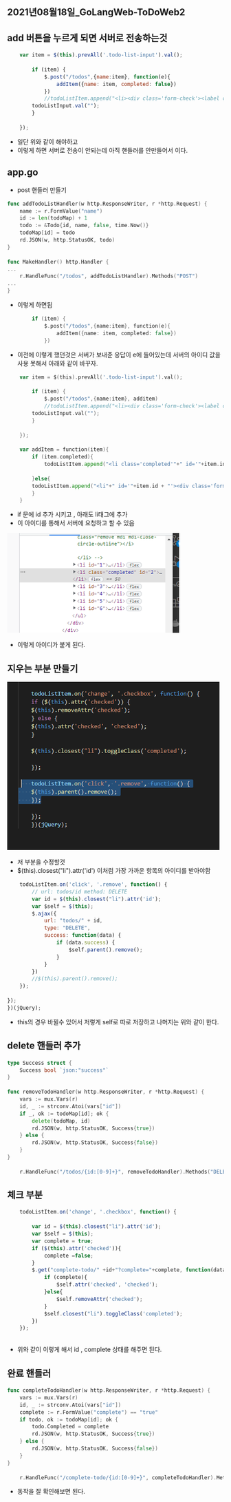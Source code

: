 ## 2021년08월18일_GoLangWeb-ToDoWeb2

## add 버튼을 누르게 되면 서버로 전송하는것

``` js
    var item = $(this).prevAll('.todo-list-input').val();
    
        if (item) {
            $.post("/todos",{name:item}, function(e){
                addItem({name: item, completed: false})
            })
            //todoListItem.append("<li><div class='form-check'><label class='form-check-label'><input class='checkbox' type='checkbox' />" + item + "<i class='input-helper'></i></label></div><i class='remove mdi mdi-close-circle-outline'></i></li>");
        todoListInput.val("");
        }
    
    });
```

- 일단 위와 같이 해야하고 
- 이렇게 하면 서버로 전송이 안되는데 아직 핸들러를 안만들어서 이다.

## app.go

- post 핸들러 만들기

```go
func addTodoListHandler(w http.ResponseWriter, r *http.Request) {
	name := r.FormValue("name")
	id := len(todoMap) + 1
	todo := &Todo{id, name, false, time.Now()}
	todoMap[id] = todo
	rd.JSON(w, http.StatusOK, todo)
}

func MakeHandler() http.Handler {
...
	r.HandleFunc("/todos", addTodoListHandler).Methods("POST")
...
}

```

- 이렇게 하면됨

```go
        if (item) {
            $.post("/todos",{name:item}, function(e){
                addItem({name: item, completed: false})
            })
```

- 이전에 이렇게 했던것은 서버가 보내준 응답이 e에 들어있는데 서버의 아이디 값을 사용 못해서 아래와 같이 바꾸자.

```go
    var item = $(this).prevAll('.todo-list-input').val();
    
        if (item) {
            $.post("/todos",{name:item}, additem)
            //todoListItem.append("<li><div class='form-check'><label class='form-check-label'><input class='checkbox' type='checkbox' />" + item + "<i class='input-helper'></i></label></div><i class='remove mdi mdi-close-circle-outline'></i></li>");
        todoListInput.val("");
        }
    
    });
    
    var addItem = function(item){
        if (item.completed){
            todoListItem.append("<li class='completed'"+" id='"+item.id + "'><div class='form-check'><label class='form-check-label'><input class='checkbox' type='checkbox' />" + item.name + "<i class='input-helper'></i></label></div><i class='remove mdi mdi-close-circle-outline'></i></li>");

        }else{
        todoListItem.append("<li"+" id='"+item.id + "'><div class='form-check'><label class='form-check-label'><input class='checkbox' type='checkbox' />" + item.name + "<i class='input-helper'></i></label></div><i class='remove mdi mdi-close-circle-outline'></i></li>");
        }
    }
```

- if 문에 id 추가 시키고 , 아래도 li태그에 추가
- 이 아이디를 통해서 서버에 요청하고 할 수 있음

![image-20210818215217266](2021년08월18일_GoLangWeb-ToDoWeb2.assets/image-20210818215217266.png)

- 이렇게 아이디가 붙게 된다.

## 지우는 부분 만들기

![image-20210818215323948](2021년08월18일_GoLangWeb-ToDoWeb2.assets/image-20210818215323948.png)

- 저 부분을 수정할것
-  $(this).closest("li").attr('id') 이처럼 가장 가까운 항목의 아이디를 받아야함

```js
    todoListItem.on('click', '.remove', function() {
        // url: todos/id method: DELETE
        var id = $(this).closest("li").attr('id');
        var $self = $(this);
        $.ajax({
            url: "todos/" + id,
            type: "DELETE",
            success: function(data) {
                if (data.success) {
                    $self.parent().remove();
                }
            }
        })
        //$(this).parent().remove();
    });

});
})(jQuery);
```

- this의 경우 바뀔수 있어서 저렇게 self로 따로 저장하고 나머지는 위와 같이 한다.

## delete 핸들러 추가 

```go
type Success struct {
	Success bool `json:"success"`
}

func removeTodoHandler(w http.ResponseWriter, r *http.Request) {
	vars := mux.Vars(r)
	id, _ := strconv.Atoi(vars["id"])
	if _, ok := todoMap[id]; ok {
		delete(todoMap, id)
		rd.JSON(w, http.StatusOK, Success{true})
	} else {
		rd.JSON(w, http.StatusOK, Success{false})
	}
}

	r.HandleFunc("/todos/{id:[0-9]+}", removeTodoHandler).Methods("DELETE")
```

## 체크 부분

```js
    todoListItem.on('change', '.checkbox', function() {

        var id = $(this).closest("li").attr('id');
        var $self = $(this);
        var complete = true;
        if ($(this).attr('checked')){
            complete =false;
        }
        $.get("complete-todo/" +id+"?complete="+complete, function(data){
            if (complete){
                $self.attr('checked', 'checked');
            }else{
                $self.removeAttr('checked');
            }
            $self.closest("li").toggleClass('completed');
        })
    });
    
```

- 위와 같이 이렇게 해서 id , complete  상태를  해주면 된다. 

## 완료 핸들러

```go
func completeTodoHandler(w http.ResponseWriter, r *http.Request) {
	vars := mux.Vars(r)
	id, _ := strconv.Atoi(vars["id"])
	complete := r.FormValue("complete") == "true"
	if todo, ok := todoMap[id]; ok {
		todo.Completed = complete
		rd.JSON(w, http.StatusOK, Success{true})
	} else {
		rd.JSON(w, http.StatusOK, Success{false})
	}
}

	r.HandleFunc("/complete-todo/{id:[0-9]+}", completeTodoHandler).Methods("GET")


```

- 동작을 잘 확인해보면 된다. 